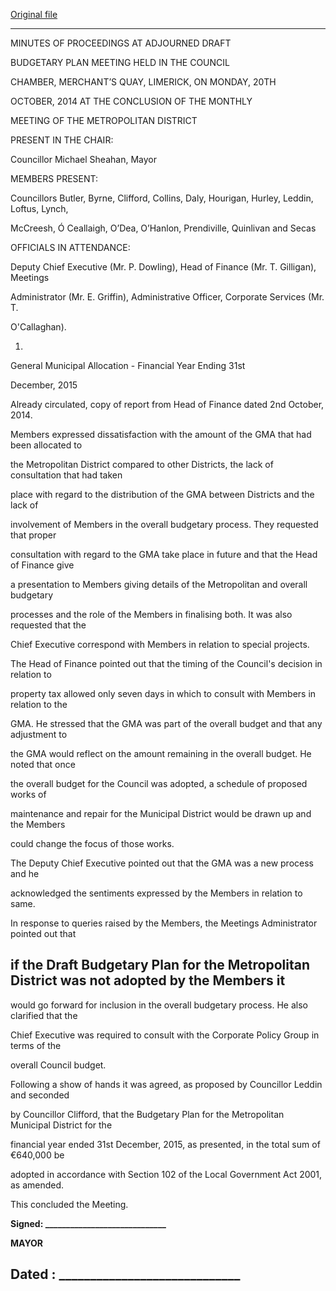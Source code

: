 [Original file](https://www.limerick.ie/sites/default/files/media/documents/2017-07/minutes_of_adjourned_draft_budgetary_plan_meeting.pdf)

---
MINUTES OF PROCEEDINGS AT ADJOURNED DRAFT

BUDGETARY PLAN MEETING HELD IN THE COUNCIL

CHAMBER, MERCHANT’S QUAY, LIMERICK, ON MONDAY, 20TH

OCTOBER, 2014 AT THE CONCLUSION OF THE MONTHLY

MEETING OF THE METROPOLITAN DISTRICT

PRESENT IN THE CHAIR:

Councillor Michael Sheahan, Mayor

MEMBERS PRESENT:

Councillors Butler, Byrne, Clifford, Collins, Daly, Hourigan, Hurley, Leddin, Loftus, Lynch,

McCreesh, Ó Ceallaigh, O’Dea, O’Hanlon, Prendiville, Quinlivan and Secas

OFFICIALS IN ATTENDANCE:

Deputy Chief Executive (Mr. P. Dowling), Head of Finance (Mr. T. Gilligan), Meetings

Administrator (Mr. E. Griffin), Administrative Officer, Corporate Services (Mr. T.

O'Callaghan).

1.

General Municipal Allocation - Financial Year Ending 31st

December, 2015

Already circulated, copy of report from Head of Finance dated 2nd October, 2014.

Members expressed dissatisfaction with the amount of the GMA that had been allocated to

the Metropolitan District compared to other Districts, the lack of consultation that had taken

place with regard to the distribution of the GMA between Districts and the lack of

involvement of Members in the overall budgetary process. They requested that proper

consultation with regard to the GMA take place in future and that the Head of Finance give

a presentation to Members giving details of the Metropolitan and overall budgetary

processes and the role of the Members in finalising both. It was also requested that the

Chief Executive correspond with Members in relation to special projects.

The Head of Finance pointed out that the timing of the Council's decision in relation to

property tax allowed only seven days in which to consult with Members in relation to the

GMA. He stressed that the GMA was part of the overall budget and that any adjustment to

the GMA would reflect on the amount remaining in the overall budget. He noted that once

the overall budget for the Council was adopted, a schedule of proposed works of

maintenance and repair for the Municipal District would be drawn up and the Members

could change the focus of those works.

The Deputy Chief Executive pointed out that the GMA was a new process and he

acknowledged the sentiments expressed by the Members in relation to same.

In response to queries raised by the Members, the Meetings Administrator pointed out that

if the Draft Budgetary Plan for the Metropolitan District was not adopted by the Members it
---
would go forward for inclusion in the overall budgetary process. He also clarified that the

Chief Executive was required to consult with the Corporate Policy Group in terms of the

overall Council budget.

Following a show of hands it was agreed, as proposed by Councillor Leddin and seconded

by Councillor Clifford, that the Budgetary Plan for the Metropolitan Municipal District for the

financial year ended 31st December, 2015, as presented, in the total sum of €640,000 be

adopted in accordance with Section 102 of the Local Government Act 2001, as amended.

This concluded the Meeting.

**Signed: \_\_\_\_\_\_\_\_\_\_\_\_\_\_\_\_\_\_\_\_\_\_\_\_\_\_\_\_\_**

**MAYOR**

**Dated : \_\_\_\_\_\_\_\_\_\_\_\_\_\_\_\_\_\_\_\_\_\_\_\_\_\_\_\_\_**
---
